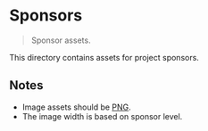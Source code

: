 # Sponsors

> Sponsor assets.

<!-- Section to include introductory text. Make sure to keep an empty line after the intro `section` element and another before the `/section` close. -->

<section class="intro">

This directory contains assets for project sponsors.

</section>

<!-- /.intro -->

<!-- Section to include notes. Make sure to keep an empty line after the `section` element and another before the `/section` close. -->

<section class="notes">

## Notes

* Image assets should be [PNG][png].
* The image width is based on sponsor level.

<!-- TODO: include dimensions for each level -->

</section>

<!-- /.notes -->

<!-- Section for all links. Make sure to keep an empty line after the `section` element and another before the `/section` close. -->

<section class="links">

[png]: https://en.wikipedia.org/wiki/Portable_Network_Graphics

</section>

<!-- /.links -->
